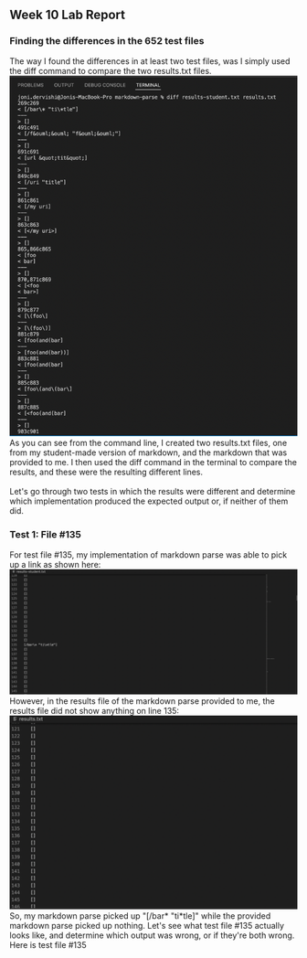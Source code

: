 ## Week 10 Lab Report
### Finding the differences in the 652 test files
The way I found the differences in at least two test files, was I simply used the diff command to compare the two results.txt files.
![Image](diff.png)
As you can see from the command line, I created two results.txt files, one from my student-made version of markdown, and the markdown that was provided to me. I then used the diff command in the terminal to compare the results, and these were the resulting different lines. 
<br/>
<br/>
Let's go through two tests in which the results were different and determine which implementation produced the expected output or, if neither of them did.
### Test 1: File #135
For test file #135, my implementation of markdown parse was able to pick up a link as shown here:
![Image](test135student.png)
However, in the results file of the markdown parse provided to me, the results file did not show anything on line 135: 
![Image](test135teacher.png)
So, my markdown parse picked up "[/bar\* "ti\*tle]" while the provided markdown parse picked up nothing. Let's see what test file #135 actually looks like, and determine which output was wrong, or if they're both wrong.
Here is test file #135